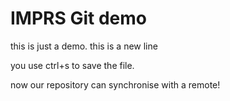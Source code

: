 # IMPRS Git demo

this is just a demo.
this is a new line

you use ctrl+s to save the file.


now our repository can synchronise with a remote!
